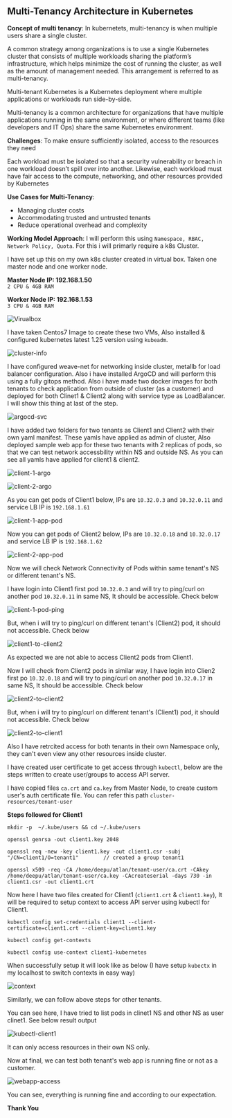 ## Multi-Tenancy Architecture in Kubernetes ##

**Concept of multi tenancy**: In kubernetets, multi-tenancy is when multiple users share a single cluster.

A common strategy among organizations is to use a single Kubernetes cluster that consists of multiple workloads sharing the platform’s infrastructure, which helps minimize the cost of running the cluster, as well as the amount of management needed. This arrangement is referred to as multi-tenancy.

Multi-tenant Kubernetes is a Kubernetes deployment where multiple applications or workloads run side-by-side.

Multi-tenancy is a common architecture for organizations that have multiple applications running in the same environment, or where different teams (like developers and IT Ops) share the same Kubernetes environment.

**Challenges**: To make ensure sufficiently isolated, access to the resources they need

Each workload must be isolated so that a security vulnerability or breach in one workload doesn’t spill over into another. Likewise, each workload must have fair access to the compute, networking, and other resources provided by Kubernetes

**Use Cases for Multi-Tenancy**:
- Managing cluster costs
- Accommodating trusted and untrusted tenants
- Reduce operational overhead and complexity

**Working Model Approach**:
I will perform this using `Namespace, RBAC, Network Policy, Quota`. For this i will primarly require a k8s Cluster.

I have set up this on my own k8s cluster created in virtual box. Taken one master node and one worker node.

**Master Node IP: 192.168.1.50**            
`2 CPU & 4GB RAM`

**Worker Node IP: 192.168.1.53**            
`3 CPU & 4GB RAM`

![Virualbox](cluster-resources/images/vbox-home.png)

I have taken Centos7 Image to create these two VMs, Also installed & configured kubernetes latest 1.25 version using `kubeadm`.

![cluster-info](cluster-resources/images/cluster-info.png)

I have configured weave-net for networking inside cluster, metallb for load balancer configuration. Also i have installed ArgoCD and will perform this using a fully gitops method.
Also i have made two docker images for both tenants to check application from outside of cluster (as a customer) and deployed for both Clinet1 & Client2 along with service type as LoadBalancer. I will show this thing at last of the step.

![argocd-svc](cluster-resources/images/argocd-svc.png)

I have added two folders for two tenants as Client1 and Client2 with their own yaml manifest. These yamls have applied as admin of cluster, Also deployed sample web app for these two tenants with 2 replicas of pods, so that we can test network accessbility within NS and outside NS. As you can see all yamls have applied for client1 & client2.

![client-1-argo](cluster-resources/images/client-1-argo.png)

![client-2-argo](cluster-resources/images/client2-argo.png)

As you can get pods of Client1 below, IPs are `10.32.0.3` and `10.32.0.11` and service LB IP is `192.168.1.61`

![client-1-app-pod](cluster-resources/images/client1-app-pod.png)

Now you can get pods of Client2 below, IPs are `10.32.0.18` and `10.32.0.17` and service LB IP is `192.168.1.62`

![client-2-app-pod](cluster-resources/images/client2-app-pod.png)

Now we will check Network Connectivity of Pods within same tenant's NS or different tenant's NS.

I have login into Client1 first pod `10.32.0.3` and will try to ping/curl on another pod `10.32.0.11` in same NS, It should be accessible. Check below

![client-1-pod-ping](cluster-resources/images/client-1-pod-ping.png)

But, when i will try to ping/curl on different tenant's (Client2) pod, it should not accessible. Check below

![client1-to-client2](cluster-resources/images/client1-to-client2.png)

As expected we are not able to access Client2 pods from Client1.

Now I will check from Client2 pods in similar way, I have login into Clien2 first po `10.32.0.18` and will try to ping/curl on another pod `10.32.0.17` in same NS, It should be accessible. Check below

![client2-to-client2](cluster-resources/images/client2-to-client2.png)

But, when i will try to ping/curl on different tenant's (Client1) pod, it should not accessible. Check below

![client2-to-client1](cluster-resources/images/client2-to-client1.png)



Also I have retrcited access for both tenants in their own Namespace only, they can't even view any other resources inside cluster.

I have created user certificate to get access through `kubectl`, below are the steps written to create user/groups to access API server.

I have copied files `ca.crt` and `ca.key` from Master Node, to create custom user's auth certificate file. You can refer this path `cluster-resources/tenant-user`

**Steps followed for Client1**

```
mkdir -p  ~/.kube/users && cd ~/.kube/users

openssl genrsa -out client1.key 2048

openssl req -new -key client1.key -out client1.csr -subj "/CN=client1/O=tenant1"        // created a group tenant1

openssl x509 -req -CA /home/deepu/atlan/tenant-user/ca.crt -CAkey /home/deepu/atlan/tenant-user/ca.key -CAcreateserial -days 730 -in client1.csr -out client1.crt
```
Now here I have two files created for Client1 (`client1.crt` & `client1.key`), It will be required to setup context to access API server using kubectl for Client1.

```
kubectl config set-credentials client1 --client-certificate=client1.crt --client-key=client1.key

kubectl config get-contexts

kubectl config use-context client1-kubernetes
```

When successfully setup it will look like as below (I have setup `kubectx` in my localhost to switch contexts in easy way)

![context](cluster-resources/images/context.png)

Similarly, we can follow above steps for other tenants.

You can see here, I have tried to list pods in clinet1 NS and other NS as user clinet1. See below result output

![kubectl-client1](cluster-resources/images/client1-access-kubectl.png)

It can only access resources in their own NS only.

Now at final, we can test both tenant's web app is running fine or not as a customer.

![webapp-access](cluster-resources/images/web-app-access.png)

You can see, everything is running fine and according to our expectation.

**Thank You**
